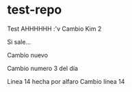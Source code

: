 # test-repo
Test
AHHHHHH :'v
Cambio Kim 2


Si sale...


Cambio nuevo

Cambio numero 3 del día

Linea 14 hecha por alfaro
Cambio línea 14

